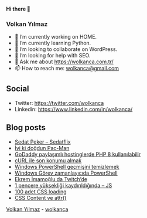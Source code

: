 #### Hi there 👋

### Volkan Yılmaz

- 🔭 I’m currently working on HOME.
- 🌱 I’m currently learning Python.
- 👯 I’m looking to collaborate on WordPress.
- 🤔 I’m looking for help with SEO.
- 💬 Ask me about https://wolkanca.com.tr/
- 📫 How to reach me: wolkanca@gmail.com

## Social
- Twitter: https://twitter.com/wolkanca
- Linkedin: https://www.linkedin.com/in/wolkanca/



## Blog posts
<!-- BLOG-POST-LIST:START -->
- [Sedat Peker – Sedatflix](https://wolkanca.com.tr/sedat-peker-sedatflix/)
- [İyi ki doğdun Pac-Man](https://wolkanca.com.tr/iyi-ki-dogdun-pac-man/)
- [GoDaddy paylaşımlı hostinglerde PHP 8 kullanılabilir](https://wolkanca.com.tr/godaddy-paylasimli-hostinglerde-php-8-kullanilabilir/)
- [cURL ile son konumu almak](https://wolkanca.com.tr/curl-ile-son-konumu-almak/)
- [Windows PowerShell geçmişini temizlemek](https://wolkanca.com.tr/windows-powershell-gecmisini-temizlemek/)
- [Windows Görev zamanlayıcıda PowerShell](https://wolkanca.com.tr/windows-gorev-zamanlayicida-powershell/)
- [Ekrem İmamoğlu da Twitch’de](https://wolkanca.com.tr/ekrem-imamoglu-da-twitchde/)
- [1 pencere yüksekliği kaydırıldığında – JS](https://wolkanca.com.tr/1-pencere-yuksekligi-kaydirildiginda-js/)
- [100 adet CSS loading](https://wolkanca.com.tr/100-adet-css-loading/)
- [CSS Content ve attr()](https://wolkanca.com.tr/css-content-ve-attr/)
<!-- BLOG-POST-LIST:END -->


[Volkan Yılmaz](https://volkanyilmaz.com.tr/) - [wolkanca](https://wolkanca.com.tr/)
